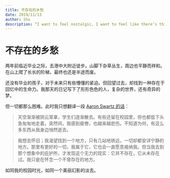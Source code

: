 ```yaml
---
title: 不存在的乡愁
date: 2019/11/13
author: Shu
description: “I want to feel nostalgic, I want to feel like there’s this place, just a couple subway stops away, where everything will be alright.”
---
```


# 不存在的乡愁

两年前临近毕业之际，去港中大附近徒步。山脚下杂草丛生，周边也平静而祥和。在山上爬了长长的阶梯，最终也还是半途而废。

还没有毕业的孩子，对于未来只有些懵懂的紧迫。但回望过去，却找到一种存在于回忆中的生命力。我那天的日记写下了形形色色的人，复杂的世界，还有奇异的梦。

但一切都那么困难。此时我只想翻译一段 [Aaron Swartz 的话](http://www.aaronsw.com/weblog/visitingmit)：

> 天空渐渐被阴云笼罩，学生们逐渐散去。有些还留在校园里，但也都低下头急匆匆地走着。突然间，我感到疲倦，也越来越悲伤。不知道为何，有这么多东西从我身边悄然逝去。

> 我想去怀旧；我渴望找到一个地方，只有几站地铁远，一切却都安详宁静的地方。那里有更好的一切，我属于它，它也会一直愿意接纳我。但当我去到那个想象中的庇护所，才发现这个无力的现实：它并不存在，它从未存在过。我只是在怀念一个不曾存在的地方。

如同我的校园时光，如同一个美丽幻影的淡去。
